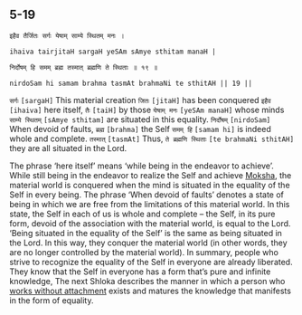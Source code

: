 ## 5-19


```shloka-sa
इहैव तैर्जितः सर्गः येषाम् साम्ये स्थितम् मनः ।
```
```shloka-sa-hk
ihaiva tairjitaH sargaH yeSAm sAmye sthitam manaH |
```
```shloka-sa
निर्दोषम् हि समम् ब्रह्म तस्मात् ब्रह्मणि ते स्थिताः ॥ १९ ॥
```
```shloka-sa-hk
nirdoSam hi samam brahma tasmAt brahmaNi te sthitAH || 19 ||
```

`सर्गः` `[sargaH]` This material creation `जितः` `[jitaH]` has been conquered `इहैव` `[ihaiva]` here itself, `तैः` `[taiH]` by those `येषाम् मनः` `[yeSAm manaH]` whose minds `साम्ये स्थितम्` `[sAmye sthitam]` are situated in this equality. `निर्दोषम्` `[nirdoSam]` When devoid of faults, `ब्रह्म` `[brahma]` the Self `समम् हि` `[samam hi]` is indeed whole and complete. `तस्मात्` `[tasmAt]` Thus, `ते ब्रह्मणि स्थिताः` `[te brahmaNi sthitAH]` they are all situated in the Lord.

The phrase ‘here itself’ means ‘while being in the endeavor to achieve’. 
While still being in the endeavor to realize the Self and achieve [Moksha](Moksha), the material world is conquered when the mind is situated in the equality of the Self in every being. The phrase ‘When devoid of faults’ denotes a state of being in which we are free from the limitations of this material world. 
In this state, the Self in each of us is whole and complete – the Self, in its pure form, devoid of the association with the material world, is equal to the Lord. ‘Being situated in the equality of the Self’ is the same as being situated in the Lord. In this way, they conquer the material world (in other words, they are no longer controlled by the material world).
In summary, people who strive to recognize the equality of the Self in everyone are already liberated. They know that the Self in everyone has a form that’s pure and infinite knowledge, 
The next Shloka describes the manner in which a person who [works without attachment](karmayoga) exists and matures the knowledge that manifests in the form of equality.

